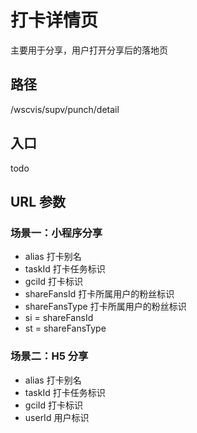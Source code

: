 # 打卡详情页

主要用于分享，用户打开分享后的落地页

## 路径

/wscvis/supv/punch/detail

## 入口
todo


## URL 参数

### 场景一：小程序分享

- alias          打卡别名
- taskId         打卡任务标识
- gciId          打卡标识
- shareFansId    打卡所属用户的粉丝标识
- shareFansType  打卡所属用户的粉丝标识
- si             = shareFansId
- st             = shareFansType

### 场景二：H5 分享

- alias   打卡别名
- taskId  打卡任务标识
- gciId   打卡标识
- userId  用户标识
